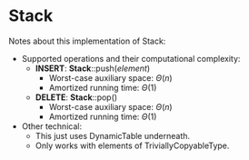 # Stack
Notes about this implementation of Stack:
* Supported operations and their computational complexity:
    * **INSERT**: **Stack**::push(*element*)
        * Worst-case auxiliary space: $\Theta(n)$
        * Amortized running time: $\Theta(1)$
    * **DELETE**: **Stack**::pop()
        * Worst-case auxiliary space: $\Theta(n)$
        * Amortized running time: $\Theta(1)$ 
* Other technical:
    * This just uses DynamicTable underneath.
    * Only works with elements of TriviallyCopyableType.
